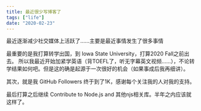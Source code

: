 ```yaml
---
title: 最近很少写博客了
tags: ["life"]
date: "2020-02-23"
---
```


最近逐渐减少社交媒体上活跃了……主要是最近事情发生了很多事情

最重要的是我打算转学出国，到 Iowa State University，打算2020 Fall之前出去。
所以我最近开始加紧学英语（背TOEFL了，听无字幕英文视频……），不论转学结果如何吧。但是这的确是起源于一次很好的机会（如果事成后我再细讲）。

其次，就是我 GitHub Followers 终于到了1K，感谢每个关注我的人对我的支持。

最后打算之后继续 Contribute to Node.js and 其他njs相关库。半年之内应该就这样了。
